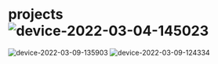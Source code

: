 # projects![device-2022-03-04-145023](https://user-images.githubusercontent.com/62395780/157441185-130b0513-894f-4800-b34a-91459829e3f6.png)
![device-2022-03-09-135903](https://user-images.githubusercontent.com/62395780/157441220-6115c910-c440-4179-90bb-4591ed50aebd.png)
![device-2022-03-09-124334](https://user-images.githubusercontent.com/62395780/157441627-2ac677c6-c75b-46b4-8d64-21113cb253d8.png)
